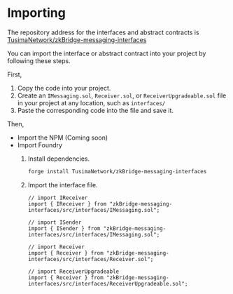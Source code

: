 # Importing

The repository address for the interfaces and abstract contracts is [TusimaNetwork/zkBridge-messaging-interfaces](https://github.com/TusimaNetwork/zkBridge-messaging-interfaces)

You can import the interface or abstract contract into your project by following these steps.&#x20;

First,

1. Copy the code into your project.
2. Create an `IMessaging.sol`, `Receiver.sol`, or `ReceiverUpgradeable.sol` file in your project at any location, such as `interfaces/`
3. Paste the corresponding code into the file and save it.

Then,

* Import the NPM (Coming soon)
* Import Foundry
  1.  Install dependencies.

      ```sh
      forge install TusimaNetwork/zkBridge-messaging-interfaces
      ```
  2.  Import the interface file.

      ```solidity
      // import IReceiver
      import { IReceiver } from "zkBridge-messaging-interfaces/src/interfaces/IMessaging.sol";

      // import ISender
      import { ISender } from "zkBridge-messaging-interfaces/src/interfaces/IMessaging.sol";

      // import Receiver
      import { Receiver } from "zkBridge-messaging-interfaces/src/interfaces/Receiver.sol";

      // import ReceiverUpgradeable
      import { Receiver } from "zkBridge-messaging-interfaces/src/interfaces/ReceiverUpgradeable.sol";
      ```
